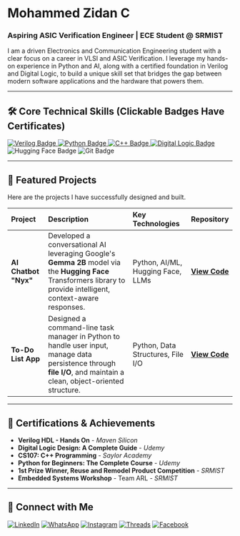 # Mohammed Zidan C

### Aspiring ASIC Verification Engineer | ECE Student @ SRMIST

I am a driven Electronics and Communication Engineering student with a clear focus on a career in VLSI and ASIC Verification. I leverage my hands-on experience in Python and AI, along with a certified foundation in Verilog and Digital Logic, to build a unique skill set that bridges the gap between modern software applications and the hardware that powers them.

---

## 🛠️ Core Technical Skills (Clickable Badges Have Certificates)

<p align="left">
  <a href="certificates/235197-Verilog%20HDL%20Hands%20On%20Mohammed%20Zidan%20C.pdf">
    <img src="https://img.shields.io/badge/Verilog-000000?style=for-the-badge&logo=verilog&logoColor=C0A062" alt="Verilog Badge"/>
  </a>
  <a href="certificates/udemy%20python.jpg">
    <img src="https://img.shields.io/badge/Python-000000?style=for-the-badge&logo=python&logoColor=C0A062" alt="Python Badge"/>
  </a>
  <a href="certificates/cpp%20saylor.pdf">
    <img src="https://img.shields.io/badge/C++-000000?style=for-the-badge&logo=c%2B%2B&logoColor=C0A062" alt="C++ Badge"/>
  </a>
  <a href="certificates/Udemy%20Digital%20Logic%20Design.pdf">
    <img src="https://img.shields.io/badge/Digital_Logic-000000?style=for-the-badge&logo=coyotiv&logoColor=C0A062" alt="Digital Logic Badge"/>
  </a>
  <img src="https://img.shields.io/badge/Hugging_Face-000000?style=for-the-badge&logo=huggingface&logoColor=C0A062" alt="Hugging Face Badge"/>
  <img src="https://img.shields.io/badge/GIT-000000?style=for-the-badge&logo=git&logoColor=C0A062" alt="Git Badge"/>
</p>

---

## 🚀 Featured Projects

Here are the projects I have successfully designed and built.

| Project | Description | Key Technologies | Repository |
| :--- | :--- | :--- | :--- |
| **AI Chatbot "Nyx"** | Developed a conversational AI leveraging Google's **Gemma 2B** model via the **Hugging Face** Transformers library to provide intelligent, context-aware responses. | Python, AI/ML, Hugging Face, LLMs | [**View Code**](https://github.com/MohammedZidanC/NYX) |
| **To-Do List App** | Designed a command-line task manager in Python to handle user input, manage data persistence through **file I/O**, and maintain a clean, object-oriented structure. | Python, Data Structures, File I/O | [**View Code**](https://github.com/MohammedZidanC/To-Do-List) |

---

## 📜 Certifications & Achievements

* **Verilog HDL - Hands On** - *Maven Silicon*
* **Digital Logic Design: A Complete Guide** - *Udemy*
* **CS107: C++ Programming** - *Saylor Academy*
* **Python for Beginners: The Complete Course** - *Udemy*
* **1st Prize Winner, Reuse and Remodel Product Competition** - *SRMIST*
* **Embedded Systems Workshop** - Team ARL - *SRMIST*

---

## 🔗 Connect with Me

<p align="left">
<a href="https://www.linkedin.com/in/mohammed-zidan-c-16a367324" target="_blank"><img src="https://img.shields.io/badge/linkedin-000000?style=for-the-badge&logo=linkedin&logoColor=C0A062" alt="LinkedIn"/></a>
<a href="https://wa.me/918590919142" target="_blank"><img src="https://img.shields.io/badge/whatsapp-000000?style=for-the-badge&logo=whatsapp&logoColor=C0A062" alt="WhatsApp"/></a>
<a href="https://www.instagram.com/notmohammedzidan/" target="_blank"><img src="https://img.shields.io/badge/instagram-000000?style=for-the-badge&logo=instagram&logoColor=C0A062" alt="Instagram"/></a>
<a href="https://www.threads.net/@notmohammedzidan" target="_blank"><img src="https://img.shields.io/badge/threads-000000?style=for-the-badge&logo=threads&logoColor=C0A062" alt="Threads"/></a>
<a href="https://www.facebook.com/people/%D9%85%D8%AD%D9%85%D8%AF-%D8%B2%D9%8A%D8%AF%D8%A7%D9%86/pfbid02v64aWcXWmXY3TncgtJKsFGEmUnr1Y2n1FieF78Eczix446Y6TXDN6ak97XS6t9o3l/" target="_blank"><img src="https://img.shields.io/badge/facebook-000000?style=for-the-badge&logo=facebook&logoColor=C0A062" alt="Facebook"/></a>
</p>
